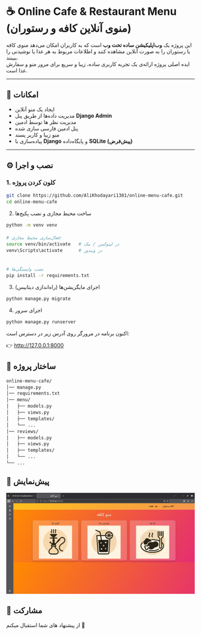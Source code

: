 # ☕ Online Cafe & Restaurant Menu (منوی آنلاین کافه و رستوران)

این پروژه یک **وب‌اپلیکیشن ساده تحت وب** است که به کاربران امکان می‌دهد منوی کافه یا رستوران را به صورت آنلاین مشاهده کنند و اطلاعات مربوط به هر غذا یا نوشیدنی را ببینند.  
ایده اصلی پروژه ارائه‌ی یک تجربه کاربری ساده، زیبا و سریع برای مرور منو و سفارش غذا است.

---

## 🚀 امکانات

- ایجاد یک منو آنلاین
- مدیریت داده‌ها از طریق پنل **Django Admin**
- مدیریت نظر ها توسط ادمین
- پنل ادمین فارسی سازی شده
- منو زیبا و کاربر پسند
- پیاده‌سازی با **Django** و پایگاه‌داده **SQLite (پیش‌فرض)**

---

## ⚙️ نصب و اجرا

### 1. کلون کردن پروژه
```bash
git clone https://github.com/AliKhodayari1381/online-menu-cafe.git
cd online-menu-cafe
```

2. ساخت محیط مجازی و نصب پکیج‌ها
```bash
python -m venv venv

# فعال‌سازی محیط مجازی:
source venv/bin/activate   # در لینوکس / مک
venv\Scripts\activate      # در ویندوز


# نصب وابستگی‌ها
pip install -r requirements.txt
```

3. اجرای مایگریشن‌ها (راه‌اندازی دیتابیس)
```bash
python manage.py migrate
```
4. اجرای سرور
```bash
python manage.py runserver
```
اکنون برنامه در مرورگر روی آدرس زیر در دسترس است:

👉 http://127.0.0.1:8000

## 📂 ساختار پروژه
```bash
online-menu-cafe/
│── manage.py
│── requirements.txt
│── menu/
│   ├── models.py
│   ├── views.py
│   ├── templates/
│   └── ...
│── reviews/
│   ├── models.py
│   ├── views.py
│   ├── templates/
│   └── ...
└── ...
```

## 📸 پیش‌نمایش

![پیش‌نمایش پروژه](assets/screenshot.png)


## 🤝 مشارکت

از پیشنهاد های شما استقبال میکنم 🙌
